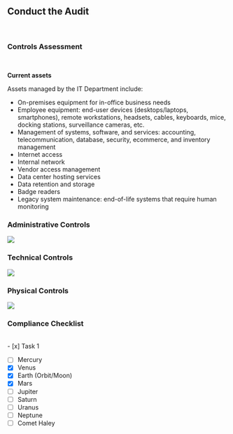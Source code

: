 <h2>Conduct the Audit</h2><br>

<h3>Controls Assessment</h3> <br>

<b>Current assets</b><br>
<p>
Assets managed by the IT Department include: <br>

<ul>
<li> On-premises equipment for in-office business needs  </li>	
<li> 	Employee equipment: end-user devices (desktops/laptops, smartphones), remote workstations, headsets, cables, keyboards, mice, docking stations, surveillance cameras, etc.  </li>	
<li> Management of systems, software, and services: accounting, telecommunication, database, security, ecommerce, and inventory management  </li>	
<li> Internet access  </li>	
<li> Internal network  </li>	
<li> Vendor access management  </li>	
<li> Data center hosting services    </li>	
<li> Data retention and storage  </li>	
<li> Badge readers  </li>	
<li> Legacy system maintenance: end-of-life systems that require human monitoring   </li>	

</ul>
</p>


<h3>Administrative Controls</h3>
<img src="https://github.com/Nisha318/Nisha318.github.io/blob/main/images/administrative%20controls.PNG">

<h3>Technical Controls</h3>
<img src="https://github.com/Nisha318/Nisha318.github.io/blob/main/images/technical%20controls.PNG">

<h3>Physical Controls</h3>
<img src="https://github.com/Nisha318/Nisha318.github.io/blob/main/images/physical%20controls.PNG">


<h3>Compliance Checklist</h3> <br>
- [x] Task 1

- [ ] Mercury
- [x] Venus
- [x] Earth (Orbit/Moon)
- [x] Mars
- [ ] Jupiter
- [ ] Saturn
- [ ] Uranus
- [ ] Neptune
- [ ] Comet Haley
